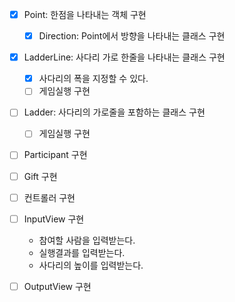 - [x] Point: 한점을 나타내는 객체 구현
  - [x] Direction: Point에서 방향을 나타내는 클래스 구현
  
- [x] LadderLine: 사다리 가로 한줄을 나타내는 클래스 구현
  - [x] 사다리의 폭을 지정할 수 있다.
  - [ ] 게임실행 구현

- [ ] Ladder: 사다리의 가로줄을 포함하는 클래스 구현
  - [ ] 게임실행 구현

- [ ] Participant 구현

- [ ] Gift 구현

- [ ] 컨트롤러 구현

- [ ] InputView 구현
  - 참여할 사람을 입력받는다.
  - 실행결과를 입력받는다.
  - 사다리의 높이를 입력받는다.

- [ ] OutputView 구현
